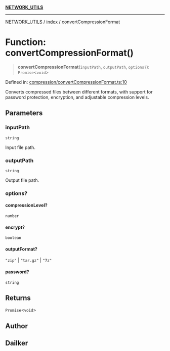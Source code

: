 [**NETWORK_UTILS**](../../README.md)

***

[NETWORK_UTILS](../../README.md) / [index](../README.md) / convertCompressionFormat

# Function: convertCompressionFormat()

> **convertCompressionFormat**(`inputPath`, `outputPath`, `options?`): `Promise`\<`void`\>

Defined in: [compression/convertCompressionFormat.ts:10](https://github.com/dailker/everyutil/blob/26e2bb73429918cf0d08899e9efd90b82a42c92e/src/compression/convertCompressionFormat.ts#L10)

Converts compressed files between different formats, with support for password protection, encryption, and adjustable compression levels.

## Parameters

### inputPath

`string`

Input file path.

### outputPath

`string`

Output file path.

### options?

#### compressionLevel?

`number`

#### encrypt?

`boolean`

#### outputFormat?

`"zip"` \| `"tar.gz"` \| `"7z"`

#### password?

`string`

## Returns

`Promise`\<`void`\>

## Author

## Dailker
